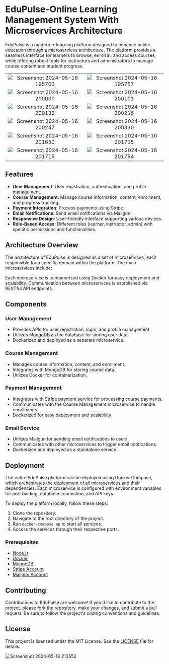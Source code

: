 # EduPulse-Online Learning Management System With Microservices Architecture

EduPulse is a modern e-learning platform designed to enhance online education through a microservices architecture. The platform provides a seamless interface for learners to browse, enroll in, and access courses, while offering robust tools for instructors and administrators to manage course content and student progress.

<table>
  <tr>
    <td align="center">
      <img src="https://github.com/SarangaSiriwardhana9/EduPulse-Microservices-EducationPlatform/assets/99233703/d5c8cb9f-4c68-4894-b2f8-c468effd585f" alt="Screenshot 2024-05-16 195703" />
    </td>
    <td align="center">
      <img src="https://github.com/SarangaSiriwardhana9/EduPulse-Microservices-EducationPlatform/assets/99233703/7d99fefd-29f4-4d3b-a53d-b1add44c1dcd" alt="Screenshot 2024-05-16 195757" />
    </td>
  </tr>
  <tr>
    <td align="center">
      <img src="https://github.com/SarangaSiriwardhana9/EduPulse-Microservices-EducationPlatform/assets/99233703/f3f9607f-ef97-4b62-ab4f-b72b6c01d013" alt="Screenshot 2024-05-16 200000" />
    </td>
    <td align="center">
      <img src="https://github.com/SarangaSiriwardhana9/EduPulse-Microservices-EducationPlatform/assets/99233703/7701f419-6253-4717-a04e-bb219a59a321" alt="Screenshot 2024-05-16 200101" />
    </td>
  </tr>
  <tr>
    <td align="center">
      <img src="https://github.com/SarangaSiriwardhana9/EduPulse-Microservices-EducationPlatform/assets/99233703/a6d6fd19-850d-4aa5-b8f5-56c0f7cf8b7b" alt="Screenshot 2024-05-16 200132" />
    </td>
    <td align="center">
      <img src="https://github.com/SarangaSiriwardhana9/EduPulse-Microservices-EducationPlatform/assets/99233703/d1585b54-29db-4d76-bccc-983bc180db8b" alt="Screenshot 2024-05-16 200216" />
    </td>
  </tr>
  <tr>
    <td align="center">
      <img src="https://github.com/SarangaSiriwardhana9/EduPulse-Microservices-EducationPlatform/assets/99233703/e7f6b866-12b4-4273-8759-6f7a0cdccbc5" alt="Screenshot 2024-05-16 200247" />
    </td>
    <td align="center">
      <img src="https://github.com/SarangaSiriwardhana9/EduPulse-Microservices-EducationPlatform/assets/99233703/6febc684-daf0-42c5-95f7-9d36ae4118cb" alt="Screenshot 2024-05-16 200330" />
    </td>
  </tr>
  <tr>
    <td align="center">
      <img src="https://github.com/SarangaSiriwardhana9/EduPulse-Microservices-EducationPlatform/assets/99233703/4ebd1bd0-07b5-47a0-9a12-6dee35057ecb" alt="Screenshot 2024-05-16 201650" />
    </td>
    <td align="center">
      <img src="https://github.com/SarangaSiriwardhana9/EduPulse-Microservices-EducationPlatform/assets/99233703/26680fef-218f-42e4-a11c-295e1555c4a8" alt="Screenshot 2024-05-16 201715" />
    </td>
  </tr>
  <tr>
    <td align="center">
       <img src="https://github.com/SarangaSiriwardhana9/EduPulse-Microservices-EducationPlatform/assets/99233703/26680fef-218f-42e4-a11c-295e1555c4a8" alt="Screenshot 2024-05-16 201715" />
    </td>
    <td align="center">
      <img src="https://github.com/SarangaSiriwardhana9/EduPulse-Microservices-EducationPlatform/assets/99233703/138cf59a-1f26-4ad3-b02c-0c8be5fa67a2" alt="Screenshot 2024-05-16 201754" />
    </td>
  </tr>
</table>


## Features

- **User Management**: User registration, authentication, and profile management.
- **Course Management**: Manage course information, content, enrollment, and progress tracking.
- **Payment Integration**: Process payments using Stripe.
- **Email Notifications**: Send email notifications via Mailgun.
- **Responsive Design**: User-friendly interface supporting various devices.
- **Role-Based Access**: Different roles (learner, instructor, admin) with specific permissions and functionalities.


## Architecture Overview

The architecture of EduPulse is designed as a set of microservices, each responsible for a specific domain within the platform. The main microservices include:

Each microservice is containerized using Docker for easy deployment and scalability. Communication between microservices is established via RESTful API endpoints.

## Components

### User Management
- Provides APIs for user registration, login, and profile management.
- Utilizes MongoDB as the database for storing user data.
- Dockerized and deployed as a separate microservice.

### Course Management
- Manages course information, content, and enrollment.
- Integrates with MongoDB for storing course data.
- Utilizes Docker for containerization.

### Payment Management
- Integrates with Stripe payment service for processing course payments.
- Communicates with the Course Management microservice to handle enrollments.
- Dockerized for easy deployment and scalability.

### Email Service
- Utilizes Mailgun for sending email notifications to users.
- Communicates with other microservices to trigger email notifications.
- Dockerized and deployed as a standalone service.

## Deployment

The entire EduPulse platform can be deployed using Docker Compose, which orchestrates the deployment of all microservices and their dependencies. Each microservice is configured with environment variables for port binding, database connection, and API keys.

To deploy the platform locally, follow these steps:
1. Clone the repository.
2. Navigate to the root directory of the project.
3. Run `docker-compose up` to start all services.
4. Access the services through their respective ports.

### Prerequisites

- [Node.js](https://nodejs.org/en/)
- [Docker](https://www.docker.com/)
- [MongoDB](https://www.mongodb.com/)
- [Stripe Account](https://stripe.com/)
- [Mailgun Account](https://www.mailgun.com/)

## Contributing

Contributions to EduPulse are welcome! If you'd like to contribute to the project, please fork the repository, make your changes, and submit a pull request. Be sure to follow the project's coding conventions and guidelines.

## License

This project is licensed under the MIT License. See the [LICENSE](LICENSE) file for details.

![Screenshot 2024-05-16 213552](https://github.com/SarangaSiriwardhana9/EduPulse-Microservices-EducationPlatform/assets/99233703/33a50969-4339-495f-9745-ee8ffb4f925d)

